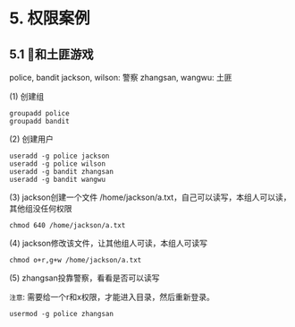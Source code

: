 # 5. 权限案例

## 5.1 👮和土匪游戏


police, bandit
jackson, wilson: 警察
zhangsan, wangwu: 土匪

(1) 创建组
```shell script
groupadd police
groupadd bandit
```
(2) 创建用户
```shell script
useradd -g police jackson
useradd -g police wilson
useradd -g bandit zhangsan
useradd -g bandit wangwu
```
(3) jackson创建一个文件 /home/jackson/a.txt，自己可以读写，本组人可以读，其他组没任何权限
```shell script
chmod 640 /home/jackson/a.txt
```

(4) jackson修改该文件，让其他组人可读，本组人可读写
```shell script
chmod o+r,g+w /home/jackson/a.txt
```

(5) zhangsan投靠警察，看看是否可以读写

`注意`: 需要给一个r和x权限，才能进入目录，然后重新登录。

```shell script
usermod -g police zhangsan
```
